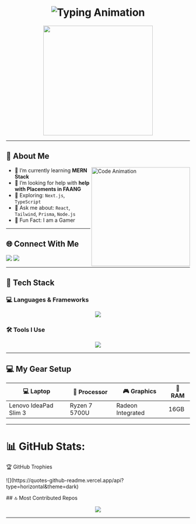 <h1 align="center">
  <img src="https://readme-typing-svg.herokuapp.com?font=Fira+Code&size=25&pause=1000&center=true&vCenter=true&width=500&lines=Hi+I'm+Abisheik!;Full-Stack+Developer;" alt="Typing Animation" />
</h1>

<p align="center">
  <img src="https://sdmntprnorthcentralus.oaiusercontent.com/files/00000000-b6b4-622f-872a-5751bc00ab93/raw?se=2025-04-14T13%3A11%3A51Z&sp=r&sv=2024-08-04&sr=b&scid=340f5a2f-1602-5b7d-9059-0d94c97d9631&skoid=de76bc29-7017-43d4-8d90-7a49512bae0f&sktid=a48cca56-e6da-484e-a814-9c849652bcb3&skt=2025-04-14T04%3A31%3A44Z&ske=2025-04-15T04%3A31%3A44Z&sks=b&skv=2024-08-04&sig=ezuu0/sMX16nCzIb1CbrBSBzRmS19lRz02rQZRvhljE%3D" width="300" />
</p>

---

## 🧠 About Me

<img align="right" src="https://mir-s3-cdn-cf.behance.net/project_modules/source/06f21a161921919.63cd7887d0a70.gif" width="270" alt="Code Animation" />

- 🌱 I’m currently learning **MERN Stack**
- 🤝 I’m looking for help with **help with Placements in FAANG**
- 🧪 Exploring: `Next.js`, `TypeScript`  
- 💬 Ask me about: `React`, `Tailwind`, `Prisma`, `Node.js`  
- 🧠 Fun Fact: I am a Gamer

---

## 🌐 Connect With Me

<p align="center">

  <a href="https://www.linkedin.com/in/kumaravel4502/" target="_blank"><img src="https://skillicons.dev/icons?i=linkedin" /></a>
  <a href="mailto:Kumaravel4502q@gmail.com"><img src="https://skillicons.dev/icons?i=gmail" /></a>
</p>

---

## 🧰 Tech Stack

### 💻 Languages & Frameworks
<p align="center">
  <img src="https://skillicons.dev/icons?i=html,css,js,ts,react,nextjs,nodejs,express,mongodb,python,tailwind,bootstrap" />
</p>

### 🛠️ Tools I Use
<p align="center">
  <img src="https://skillicons.dev/icons?i=git,github,vscode,vercel,postman,prisma,npm" />
</p>

---

## 💻 My Gear Setup

| 💻 Laptop              | 🧠 Processor     | 🎮 Graphics         | 🔋 RAM   |
|------------------------|------------------|----------------------|----------|
| Lenovo IdeaPad Slim 3  | Ryzen 7 5700U    | Radeon Integrated    | 16GB      |

---

# 📊 GitHub Stats:
<p align="center>
  ![](https://github-readme-stats.vercel.app/api?username=Kumaravel4502&theme=dark&hide_border=false&include_all_commits=true&count_private=false)<br/>
  ![](https://nirzak-streak-stats.vercel.app/?user=Kumaravel4502&theme=dark&hide_border=false)<br/>
  ![](https://github-readme-stats.vercel.app/api/top-langs/?username=Kumaravel4502&theme=dark&hide_border=false&include_all_commits=true&count_private=false&layout=compact)
</p>

## 🏆 GitHub Trophies
<p align="center>
  ![](https://github-profile-trophy.vercel.app/?username=Kumaravel4502&theme=dark&no-frame=false&no-bg=true&margin-w=4)

</p>
### ✍️ Random Dev Quote
<p align="center>
  ![](https://quotes-github-readme.vercel.app/api?type=horizontal&theme=dark)

</p>
## 🔝 Most Contributed Repos

<p align="center">
  <img src="https://github-contributor-stats.vercel.app/api?username=Kumaravel4502&limit=5&theme=dark&combine_all_yearly_contributions=true" />
</p>

---


